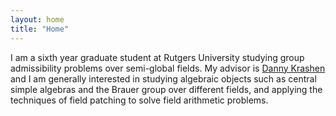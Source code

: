 ```yaml
---
layout: home
title: "Home"
---
```


I am a sixth year graduate student at Rutgers University studying group admissibility problems over semi-global fields. My advisor is [Danny Krashen](http://dkrashen.github.io/about/) and I am generally interested in studying algebraic objects such as central simple algebras and the Brauer group over different fields, and applying the techniques of field patching to solve field arithmetic problems.
